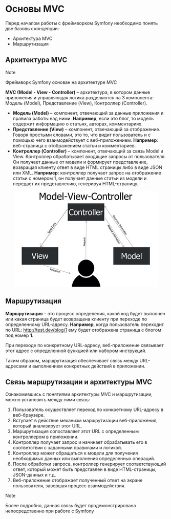 # Основы MVC

Перед началом работы с фреймворком Symfony необходимо понять две базовых концепции:
* Архитектура MVC
* Маршрутизация

## Архитектура MVC

> [!NOTE]
> Фреймворк Symfony основан на архитектуре MVC

**MVC (Model - View - Controller)** – архитектура,  в котором данные приложения и управляющая логика разделяются на 3 компонента: Модель (Model), Представление (View), Контроллер (Controller).

* **Модель (Model)** – компонент, отвечающий за данные приложения и правила работы над ними. **Например**, если это блог, то модель содержит информацию о статьях, авторах, комментариях.
* **Представление (View)** – компонент, отвечающий за отображение. Говоря простыми словами, это то, что видит пользователь и с помощью чего взаимодействует с веб-приложением. **Например**: веб-страница с отображением статьи и комментариев.
* **Контроллер (Controller)** – компонент, отвечающий за связь Model и View. Контроллер обрабатывает входящие запросы от пользователя. Он получает данные от модели и формирует представление, возвращая клиенту ответ в виде HTML страницы либо в виде JSON или XML. **Например**: контроллер получает запрос на отображение статьи с номером 1, он получает данные статьи из модели и передает их представлению, генерируя HTML-страницу.

<p align="center">
    <img src="../../../files/02_MVC.jpg" alt="MVC structure"/> 
</p>

## Маршрутизация

**Маршрутизация** – это процесс определения, какой код будет выполнен или какая страница будет возвращена клиенту при переходе по определенному URL-адресу. **Например**, когда пользователь переходит по URL: http://test.dev/blog/1 ему будет отображена страница с блогом под номер **1**.

При переходе по конкретному URL-адресу, веб-приложение связывает этот адрес с определенной функцией или набором инструкций. 

Таким образом, маршрутизация обеспечивает связь между URL-адресами и выполнением конкретных действий в приложении.

## Связь маршрутизации и архитектуры MVC 

Ознакомившись с понятиями архитектуры MVC и маршрутизации, можно установить между ними связь:

1. Пользователь осуществляет переход по конкретному URL-адресу в веб-браузере.
2. Вступает в действие механизм маршрутизации веб-приложения, который анализирует этот URL.
3. Маршрутизация сопоставляет этот URL с определенным контроллером в приложении.
4. Контроллер получает запрос и начинает обрабатывать его в соответствии с заданными правилами и логикой.
5. Контроллер может обращаться к модели для получения необходимых данных или выполнения определенных операций.
6. После обработки запроса, контроллер генерирует соответствующий ответ, который может быть представлен в виде HTML-страницы, JSON-данных и т.д.
7. Веб-приложение отображает полученный ответ на экране пользователя, завершая процесс взаимодействия.

> [!NOTE]
> Более подробно, данная связь будет продемонстрирована непосредственно при работе с Symfony